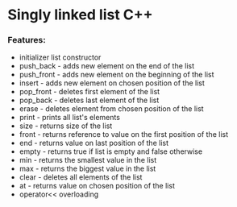 # <h1>Singly linked list C++</h1>

<h3>Features:</h3>
<ul>
<li>initializer list constructor</li>
<li>push_back - adds new element on the end of the list</li>
<li>push_front - adds new element on the beginning of the list</li>
<li>insert - adds new element on chosen position of the list</li>
<li>pop_front - deletes first element of the list</li>
<li>pop_back - deletes last element of the list</li>
<li>erase - deletes element from chosen position of the list</li>
<li>print - prints all list's elements</li>
<li>size - returns size of the list</li>
<li>front - returns reference to value on the first position of the list</li>
<li>end - returns value on last position of the list</li>
<li>empty - returns true if list is empty and false otherwise</li>
<li>min - returns the smallest value in the list</li>
<li>max - returns the biggest value in the list</li>
<li>clear - deletes all elements of the list</li>
<li>at - returns value on chosen position of the list</li>
<li>operator<< overloading</li>
</ul>
